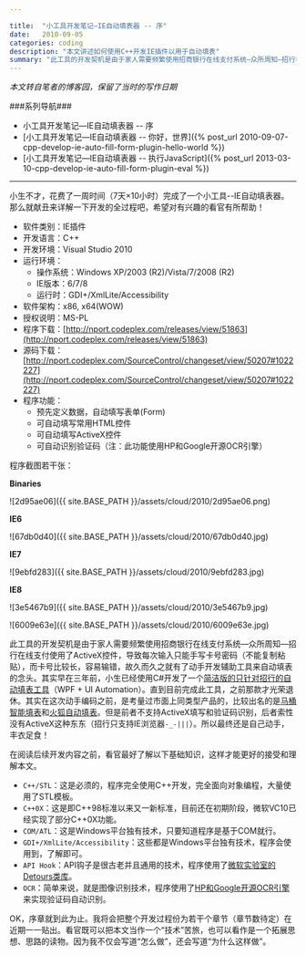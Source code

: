 ```yaml
---

title:  "小工具开发笔记—IE自动填表器 -- 序"
date:   2010-09-05
categories: coding
description: "本文讲述如何使用C++开发IE插件以用于自动填表"
summary: "此工具的开发契机是由于家人需要频繁使用招商银行在线支付系统—众所周知—招行在线支付使用了ActiveX控件，导致每次输入只能手写卡号密码（不能复制粘贴），而卡号比较长，容易输错，故久而久之就有了动手开发辅助工具来自动填表的念头。"
---
```


*本文转自笔者的博客园，保留了当时的写作日期*

###系列导航###
- 小工具开发笔记—IE自动填表器 -- 序
- [小工具开发笔记—IE自动填表器 -- 你好，世界]({% post_url 2010-09-07-cpp-develop-ie-auto-fill-form-plugin-hello-world %})
- [小工具开发笔记—IE自动填表器 -- 执行JavaScript]({% post_url 2013-03-10-cpp-develop-ie-auto-fill-form-plugin-eval %})

---

小生不才，花费了一周时间（7天×10小时）完成了一个小工具--IE自动填表器。那么就献丑来详解一下开发的全过程吧，希望对有兴趣的看官有所帮助！

* 软件类别：IE插件
* 开发语言：C++
* 开发环境：Visual Studio 2010
* 运行环境：
  * 操作系统：Windows XP/2003 (R2)/Vista/7/2008 (R2)
  * IE版本：6/7/8
  * 运行时：GDI+/XmlLite/Accessibility
* 软件架构：x86, x64(WOW)
* 授权说明：MS-PL
* 程序下载：[http://nport.codeplex.com/releases/view/51863](http://nport.codeplex.com/releases/view/51863)
* 源码下载：[http://nport.codeplex.com/SourceControl/changeset/view/50207#1022227](http://nport.codeplex.com/SourceControl/changeset/view/50207#1022227)
* 程序功能：
  * 预先定义数据，自动填写表单(Form)
  * 可自动填写常用HTML控件
  * 可自动填写ActiveX控件
  * 可自动识别验证码（注：此功能使用HP和Google开源OCR引擎）

程序截图若干张：

**Binaries**

![2d95ae06]({{ site.BASE_PATH }}/assets/cloud/2010/2d95ae06.png)

**IE6**

![67db0d40]({{ site.BASE_PATH }}/assets/cloud/2010/67db0d40.jpg)


**IE7**

![9ebfd283]({{ site.BASE_PATH }}/assets/cloud/2010/9ebfd283.jpg)

**IE8**

![3e5467b9]({{ site.BASE_PATH }}/assets/cloud/2010/3e5467b9.jpg)

![6009e63e]({{ site.BASE_PATH }}/assets/cloud/2010/6009e63e.jpg)

此工具的开发契机是由于家人需要频繁使用招商银行在线支付系统—众所周知—招行在线支付使用了ActiveX控件，导致每次输入只能手写卡号密码（不能复制粘贴），而卡号比较长，容易输错，故久而久之就有了动手开发辅助工具来自动填表的念头。其实早在三年前，小生已经使用C#开发了一个[简洁版的只针对招行的自动填表工具](http://nport.codeplex.com/SourceControl/changeset/view/50211#604842)（WPF + UI Automation）。直到目前完成此工具，之前那款才光荣退休。其实在这次动手编码之前，是考量过市面上同类型产品的，比较出名的是[马桶智能填表](http://www.maxthon.cn/overview.htm)和[火狐自动填表](https://addons.mozilla.org/en-US/firefox/addon/4775/)。但是前者不支持ActiveX填写和验证码识别，后者索性没有ActiveX这种东东（招行只支持IE浏览器`-_-|||`）。所以最终还是自己动手，丰衣足食！

在阅读后续开发内容之前，看官最好了解以下基础知识，这样才能更好的接受和理解本文。

  * `C++/STL`：这是必须的，程序完全使用C++开发，完全面向对象编程，大量使用了STL模板。
  * `C++0X`：这是即C++98标准以来又一新标准，目前还在初期阶段，微软VC10已经实现了部分C++0X功能。
  * `COM/ATL`：这是Windows平台独有技术，只要知道程序是基于COM就行。
  * `GDI+/XmlLite/Accessibility`：这些都是Windows平台独有技术，程序会使用到，了解即可。
  * `API Hook`：API钩子是很古老并且通用的技术，程序使用了[微软实验室的Detours类库](http://research.microsoft.com/en-us/projects/detours/)。
  * `OCR`：简单来说，就是图像识别技术，程序使用了[HP和Google开源OCR引擎](http://code.google.com/p/tesseract-ocr/)来实现验证码自动识别。

OK，序章就到此为止。我将会把整个开发过程份为若干个章节（章节数待定）在近期一一贴出。看官既可以把本文当作一个“技术”苦旅，也可以看作是一个拓展思想、思路的读物。因为我不仅会写道“怎么做”，还会写道“为什么这样做”。